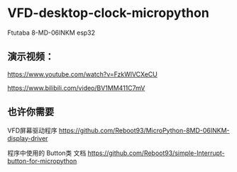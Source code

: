 # VFD-desktop-clock-micropython
Ftutaba 8-MD-06INKM esp32

## 演示视频：
https://www.youtube.com/watch?v=FzkWlVCXeCU

https://www.bilibili.com/video/BV1MM411C7mV

## 也许你需要
VFD屏幕驱动程序 https://github.com/Reboot93/MicroPython-8MD-06INKM-display-driver

程序中使用的 Button类 文档 https://github.com/Reboot93/simple-Interrupt-button-for-micropython
